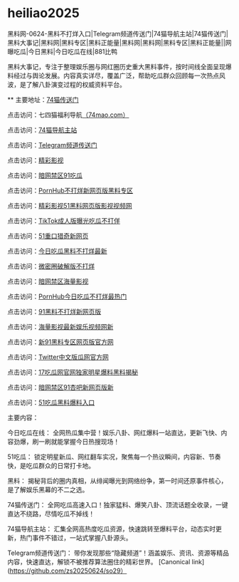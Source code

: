 # heiliao2025
黑料网-0624-黑料不打烊入口|Telegram频道传送门|74猫导航主站|74猫传送门|黑料大事记|黑料网|黑料专区|黑料正能量|黑料网|黑料网|黑料专区|黑料正能量||网曝吃瓜|今日黑料|今日吃瓜在线|881比鸭

黑料大事记，专注于整理娱乐圈与网红圈历史重大黑料事件，按时间线全面呈现爆料经过与舆论发展。内容真实详尽，覆盖广泛，帮助吃瓜群众回顾每一次热点风波，是了解八卦演变过程的权威资料平台。

** 主要地址：<a href="https://74mao.com/">74猫传送门</a>

点击访问：七四猫福利导航<a href="https://74mao.com/">（74mao.com）</a>

点击访问：<a href="https://74mao.com/">74猫导航主站</a>

点击访问：<a href="https://74mao.com/">Telegram频道传送门</a>

点击访问：<a href="https://hj-216.pages.dev/">精彩影视</a>

点击访问：<a href="https://hj-218.pages.dev/">暗网禁区91吃瓜</a>

点击访问：<a href="https://hj-219.pages.dev/">PornHub不打烊新网页版黑料专区</a>

点击访问：<a href="https://hj-224.pages.dev/">精彩影视51黑料网页版影视视频网</a>

点击访问：<a href="https://cg8-12.pages.dev/">TikTok成人版曝光吃瓜不打佯</a>

点击访问：<a href="https://hj-143.pages.dev/">51重口猎奇新网页</a>

点击访问：<a href="https://hj-145.pages.dev/">今日吃瓜黑料不打烊最新</a>

点击访问：<a href="https://hj-149.pages.dev/">微密圈破解版不打烊</a>

点击访问：<a href="https://chiguaqunzhongde.pages.dev/">暗网禁区海量影视</a>

点击访问：<a href="https://hj-156.pages.dev/">PornHub今日吃瓜不打烊最热门</a>

点击访问：<a href="https://hj-161.pages.dev/">91黑料不打烊新网页版</a>

点击访问：<a href="https://hj-162.pages.dev/">海量影视最新娱乐视频网新</a>

点击访问：<a href="https://chiguaqunzhongde.pages.dev/">新91黑料专区网页版官方网</a>

点击访问：<a href="https://hj-170.pages.dev/">Twitter中文版瓜网官方网</a>

点击访问：<a href="https://hls-15.pages.dev/">17吃瓜网官网独家明星爆料黑料揭秘</a>

点击访问：<a href="https://hls-17.pages.dev/">暗网禁区91杏吧新网页版新</a>

点击访问：<a href="https://91chiguazhongxin.pages.dev/">51吃瓜黑料爆料入口</a>

主要内容：

今日吃瓜在线：
全网热瓜集中营！娱乐八卦、网红爆料一站直达，更新飞快、内容劲爆，刷一刷就能掌握今日热搜现场！

51吃瓜：
锁定明星新瓜、网红翻车实况，聚焦每一个热议瞬间，内容新、节奏快，是吃瓜群众的日常打卡地。

黑料：
揭秘背后的圈内真相，从绯闻曝光到网络纷争，第一时间还原事件核心，是了解娱乐黑幕的不二之选。

74猫传送门：
全网吃瓜高速入口！独家猛料、爆笑八卦、顶流话题全收录，一键直达不绕路，尽情吃瓜不掉线！

74猫导航主站：
汇集全网高热度吃瓜资源，快速跳转至爆料平台，动态实时更新，热门事件不错过，一站式掌握八卦源头。

Telegram频道传送门：
带你发现那些“隐藏频道”！涵盖娱乐、资讯、资源等精品内容，快速直达，解锁不被推荐算法圈住的精彩世界。
[Canonical link](https://github.com/zs20250624/so29）
